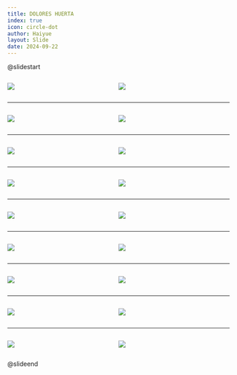```yaml
---
title: DOLORES HUERTA
index: true
icon: circle-dot
author: Haiyue
layout: Slide
date: 2024-09-22
---
```

 
@slidestart

<div style="display:flex">
<div style="flex:1">

![](https://raw.githubusercontent.com/yclord/reading/refs/heads/master/english/Level-V/DOLORES%20HUERTA/001.webp)
</div>
<div style="flex:1">

![](https://raw.githubusercontent.com/yclord/reading/refs/heads/master/english/Level-V/DOLORES%20HUERTA/002.webp)
</div>
</div>

---

<div style="display:flex">
<div style="flex:1">

![](https://raw.githubusercontent.com/yclord/reading/refs/heads/master/english/Level-V/DOLORES%20HUERTA/003.webp)
</div>
<div style="flex:1">

![](https://raw.githubusercontent.com/yclord/reading/refs/heads/master/english/Level-V/DOLORES%20HUERTA/004.webp)
</div>
</div>

---

<div style="display:flex">
<div style="flex:1">

![](https://raw.githubusercontent.com/yclord/reading/refs/heads/master/english/Level-V/DOLORES%20HUERTA/005.webp)
</div>
<div style="flex:1">

![](https://raw.githubusercontent.com/yclord/reading/refs/heads/master/english/Level-V/DOLORES%20HUERTA/006.webp)
</div>
</div>

---

<div style="display:flex">
<div style="flex:1">

![](https://raw.githubusercontent.com/yclord/reading/refs/heads/master/english/Level-V/DOLORES%20HUERTA/007.webp)
</div>
<div style="flex:1">

![](https://raw.githubusercontent.com/yclord/reading/refs/heads/master/english/Level-V/DOLORES%20HUERTA/008.webp)
</div>
</div>

---

<div style="display:flex">
<div style="flex:1">

![](https://raw.githubusercontent.com/yclord/reading/refs/heads/master/english/Level-V/DOLORES%20HUERTA/009.webp)
</div>
<div style="flex:1">

![](https://raw.githubusercontent.com/yclord/reading/refs/heads/master/english/Level-V/DOLORES%20HUERTA/010.webp)
</div>
</div>

---

<div style="display:flex">
<div style="flex:1">

![](https://raw.githubusercontent.com/yclord/reading/refs/heads/master/english/Level-V/DOLORES%20HUERTA/011.webp)
</div>
<div style="flex:1">

![](https://raw.githubusercontent.com/yclord/reading/refs/heads/master/english/Level-V/DOLORES%20HUERTA/012.webp)
</div>
</div>

---

<div style="display:flex">
<div style="flex:1">

![](https://raw.githubusercontent.com/yclord/reading/refs/heads/master/english/Level-V/DOLORES%20HUERTA/013.webp)
</div>
<div style="flex:1">

![](https://raw.githubusercontent.com/yclord/reading/refs/heads/master/english/Level-V/DOLORES%20HUERTA/014.webp)
</div>
</div>

---

<div style="display:flex">
<div style="flex:1">

![](https://raw.githubusercontent.com/yclord/reading/refs/heads/master/english/Level-V/DOLORES%20HUERTA/015.webp)
</div>
<div style="flex:1">

![](https://raw.githubusercontent.com/yclord/reading/refs/heads/master/english/Level-V/DOLORES%20HUERTA/016.webp)
</div>
</div>

---

<div style="display:flex">
<div style="flex:1">

![](https://raw.githubusercontent.com/yclord/reading/refs/heads/master/english/Level-V/DOLORES%20HUERTA/017.webp)
</div>
<div style="flex:1">

![](https://raw.githubusercontent.com/yclord/reading/refs/heads/master/english/Level-V/DOLORES%20HUERTA/018.webp)
</div>
</div>

@slideend